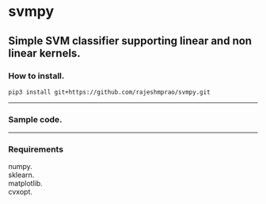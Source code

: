 # svmpy   

## Simple SVM classifier supporting linear and non linear kernels.  

### How to install.                                 
        
```pip3 install git+https://github.com/rajeshmprao/svmpy.git```     

---
### Sample code. 

---

### Requirements

numpy.   
sklearn.   
matplotlib.   
cvxopt.   


